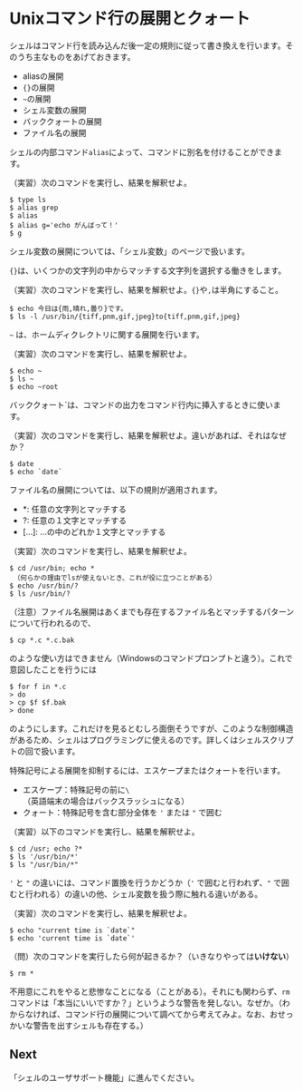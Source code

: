 # Unixコマンド行の展開とクォート

シェルはコマンド行を読み込んだ後一定の規則に従って書き換えを行います。そのうち主なものをあげておきます。

- aliasの展開
- `{}`の展開
- `~`の展開
- シェル変数の展開
- バッククォートの展開
- ファイル名の展開

シェルの内部コマンド`alias`によって、コマンドに別名を付けることができます。

（実習）次のコマンドを実行し、結果を解釈せよ。
```
$ type ls
$ alias grep
$ alias
$ alias g='echo がんばって！'
$ g
```

シェル変数の展開については、「シェル変数」のページで扱います。

``{}``は、いくつかの文字列の中からマッチする文字列を選択する働きをします。

（実習）次のコマンドを実行し、結果を解釈せよ。`{}`や`,`は半角にすること。
```
$ echo 今日は{雨,晴れ,曇り}です。
$ ls -l /usr/bin/{tiff,pnm,gif,jpeg}to{tiff,pnm,gif,jpeg}
```

`~` は、ホームディクレクトリに関する展開を行います。

（実習）次のコマンドを実行し、結果を解釈せよ。
```
$ echo ~
$ ls ~
$ echo ~root
```

バッククォート`は、コマンドの出力をコマンド行内に挿入するときに使います。

（実習）次のコマンドを実行し、結果を解釈せよ。違いがあれば、それはなぜか？
```
$ date
$ echo `date`
```

ファイル名の展開については、以下の規則が適用されます。

- *: 任意の文字列とマッチする
- ?: 任意の１文字とマッチする
- \[...\]: ...の中のどれか１文字とマッチする

（実習）次のコマンドを実行し、結果を解釈せよ。
```
$ cd /usr/bin; echo *
 （何らかの理由でlsが使えないとき、これが役に立つことがある）
$ echo /usr/bin/?
$ ls /usr/bin/?
```

（注意）ファイル名展開はあくまでも存在するファイル名とマッチするパターンについて行われるので、
```
$ cp *.c *.c.bak
```
のような使い方はできません（Windowsのコマンドプロンプトと違う）。これで意図したことを行うには
```
$ for f in *.c
> do
> cp $f $f.bak
> done
```
のようにします。これだけを見るとむしろ面倒そうですが、このような制御構造があるため、シェルはプログラミングに使えるのです。詳しくはシェルスクリプトの回で扱います。

特殊記号による展開を抑制するには、エスケープまたはクォートを行います。

- エスケープ：特殊記号の前に`\`（英語端末の場合はバックスラッシュになる）
- クォート：特殊記号を含む部分全体を `'` または `"` で囲む

（実習）以下のコマンドを実行し、結果を解釈せよ。
```
$ cd /usr; echo ?*
$ ls '/usr/bin/*'
$ ls "/usr/bin/*"
```
`'` と `"` の違いには、コマンド置換を行うかどうか（`'` で囲むと行われず、`"` で囲むと行われる）の違いの他、シェル変数を扱う際に触れる違いがある。

（実習）次のコマンドを実行し、結果を解釈せよ。
```
$ echo "current time is `date`"
$ echo 'current time is `date`'
```

（問）次のコマンドを実行したら何が起きるか？（いきなりやっては**いけない**）
```
$ rm *
```
不用意にこれをやると悲惨なことになる（ことがある）。それにも関わらず、`rm`コマンドは「本当にいいですか？」というような警告を発しない。なぜか。（わからなければ、コマンド行の展開について調べてから考えてみよ。なお、おせっかいな警告を出すシェルも存在する。）

## Next
「シェルのユーザサポート機能」に進んでください。
